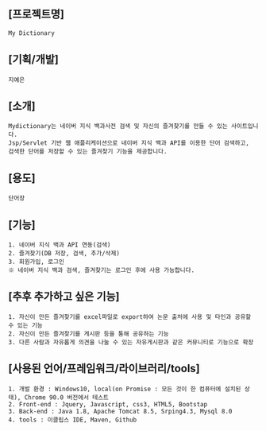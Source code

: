 ## [프로젝트명]  
	My Dictionary  

## [기획/개발]
	지예은

## [소개] 
	Mydictionary는 네이버 지식 백과사전 검색 및 자신의 즐겨찾기를 만들 수 있는 사이트입니다.  
	Jsp/Servlet 기반 웹 애플리케이션으로 네이버 지식 백과 API를 이용한 단어 검색하고,   
	검색한 단어를 저장할 수 있는 즐겨찾기 기능을 제공합니다.  
  
## [용도]  
	단어장  

## [기능]  
	1. 네이버 지식 백과 API 연동(검색)  
	2. 즐겨찾기(DB 저장, 검색, 추가/삭제)  
	3. 회원가입, 로그인	
	※ 네이버 지식 백과 검색, 즐겨찾기는 로그인 후에 사용 가능합니다.  	
	
## [추후 추가하고 싶은 기능]
	1. 자신이 만든 즐겨찾기를 excel파일로 export하여 논문 출처에 사용 및 타인과 공유할 수 있는 기능 	
	2. 자신이 만든 즐겨찾기를 게시판 등을 통해 공유하는 기능 	
	3. 다른 사람과 자유롭게 의견을 나눌 수 있는 자유게시판과 같은 커뮤니티로 기능으로 확장 	
 	
  
## [사용된 언어/프레임워크/라이브러리/tools]  
	1. 개발 환경 : Windows10, local(on Promise : 모든 것이 한 컴퓨터에 설치된 상태), Chrome 90.0 버전에서 테스트  
	2. Front-end : Jquery, Javascript, css3, HTML5, Bootstap  
	3. Back-end : Java 1.8, Apache Tomcat 8.5, Srping4.3, Mysql 8.0  
	4. tools : 이클립스 IDE, Maven, Github  

			   
